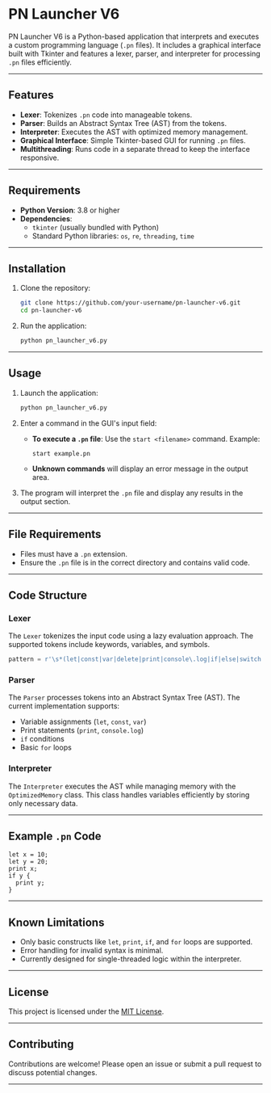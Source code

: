 # PN Launcher V6

PN Launcher V6 is a Python-based application that interprets and executes a custom programming language (`.pn` files). It includes a graphical interface built with Tkinter and features a lexer, parser, and interpreter for processing `.pn` files efficiently.

---

## Features

- **Lexer**: Tokenizes `.pn` code into manageable tokens.
- **Parser**: Builds an Abstract Syntax Tree (AST) from the tokens.
- **Interpreter**: Executes the AST with optimized memory management.
- **Graphical Interface**: Simple Tkinter-based GUI for running `.pn` files.
- **Multithreading**: Runs code in a separate thread to keep the interface responsive.

---

## Requirements

- **Python Version**: 3.8 or higher
- **Dependencies**: 
  - `tkinter` (usually bundled with Python)
  - Standard Python libraries: `os`, `re`, `threading`, `time`

---

## Installation

1. Clone the repository:

   ```bash
   git clone https://github.com/your-username/pn-launcher-v6.git
   cd pn-launcher-v6
   ```

2. Run the application:

   ```bash
   python pn_launcher_v6.py
   ```

---

## Usage

1. Launch the application:

   ```bash
   python pn_launcher_v6.py
   ```

2. Enter a command in the GUI's input field:
   - **To execute a `.pn` file**: Use the `start <filename>` command.
     Example:
     ```
     start example.pn
     ```
   - **Unknown commands** will display an error message in the output area.

3. The program will interpret the `.pn` file and display any results in the output section.

---

## File Requirements

- Files must have a `.pn` extension.
- Ensure the `.pn` file is in the correct directory and contains valid code.

---

## Code Structure

### Lexer

The `Lexer` tokenizes the input code using a lazy evaluation approach. The supported tokens include keywords, variables, and symbols.

```python
pattern = r'\s*(let|const|var|delete|print|console\.log|if|else|switch|case|default|for|while|do|function|return|call|async|await|Promise|push|pop|shift|unshift|slice|splice|new|Object\.assign|Object\.keys|[a-zA-Z_]\w*|[0-9]+|".*?"|[=+();{}])\s*'
```

### Parser

The `Parser` processes tokens into an Abstract Syntax Tree (AST). The current implementation supports:
- Variable assignments (`let`, `const`, `var`)
- Print statements (`print`, `console.log`)
- `if` conditions
- Basic `for` loops

### Interpreter

The `Interpreter` executes the AST while managing memory with the `OptimizedMemory` class. This class handles variables efficiently by storing only necessary data.

---

## Example `.pn` Code

```plaintext
let x = 10;
let y = 20;
print x;
if y {
  print y;
}
```

---

## Known Limitations

- Only basic constructs like `let`, `print`, `if`, and `for` loops are supported.
- Error handling for invalid syntax is minimal.
- Currently designed for single-threaded logic within the interpreter.

---

## License

This project is licensed under the [MIT License](LICENSE).

---

## Contributing

Contributions are welcome! Please open an issue or submit a pull request to discuss potential changes.

---


```
